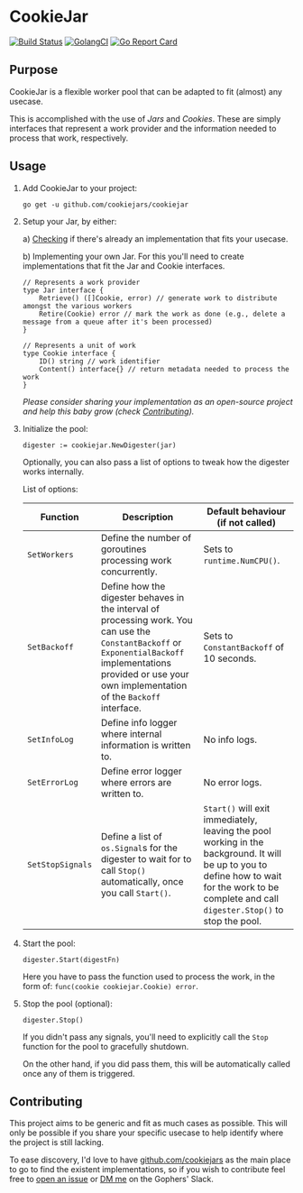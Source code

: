 # CookieJar

[![Build Status](https://travis-ci.org/cookiejars/cookiejar.svg?branch=master)](https://travis-ci.org/cookiejars/cookiejar)
[![GolangCI](https://golangci.com/badges/github.com/cookiejars/cookiejar.svg)](https://golangci.com/r/github.com/cookiejars/cookiejar)
[![Go Report Card](https://goreportcard.com/badge/github.com/cookiejars/cookiejar)](https://goreportcard.com/report/github.com/cookiejars/cookiejar)

## Purpose

CookieJar is a flexible worker pool that can be adapted to fit (almost) any usecase.

This is accomplished with the use of _Jars_ and _Cookies_. These are simply interfaces that represent a work provider
and the information needed to process that work, respectively.

## Usage

1. Add CookieJar to your project:

   `go get -u github.com/cookiejars/cookiejar`

2. Setup your Jar, by either:

   a) [Checking](https://github.com/cookiejars) if there's already an implementation that fits your usecase.

   b) Implementing your own Jar. For this you'll need to create implementations that fit the Jar and Cookie interfaces.

    ```golang
    // Represents a work provider
    type Jar interface {
        Retrieve() ([]Cookie, error) // generate work to distribute amongst the various workers
        Retire(Cookie) error // mark the work as done (e.g., delete a message from a queue after it's been processed)
    }

    // Represents a unit of work
    type Cookie interface {
        ID() string // work identifier
        Content() interface{} // return metadata needed to process the work
    }
    ```

   _Please consider sharing your implementation as an open-source project and help this baby grow
   (check [Contributing](#contributing))._

3. Initialize the pool:

    ```golang
    digester := cookiejar.NewDigester(jar)
    ```

    Optionally, you can also pass a list of options to tweak how the digester works internally.

    List of options:

    Function | Description | Default behaviour (if not called)
    --- | --- | ---
    `SetWorkers` | Define the number of goroutines processing work concurrently. | Sets to `runtime.NumCPU()`.
    `SetBackoff` | Define how the digester behaves in the interval of processing work. You can use the `ConstantBackoff` or `ExponentialBackoff` implementations provided or use your own implementation of the `Backoff` interface. | Sets to `ConstantBackoff` of 10 seconds.
    `SetInfoLog` | Define info logger where internal information is written to. | No info logs.
    `SetErrorLog` | Define error logger where errors are written to. | No error logs.
    `SetStopSignals` | Define a list of `os.Signal`s for the digester to wait for to call `Stop()` automatically, once you call `Start()`. | `Start()` will exit immediately, leaving the pool working in the background. It will be up to you to define how to wait for the work to be complete and call `digester.Stop()` to stop the pool.

4. Start the pool:

    ```golang
    digester.Start(digestFn)
    ```

    Here you have to pass the function used to process the work, in the form of: `func(cookie cookiejar.Cookie) error`.

5. Stop the pool (optional):

    ```golang
    digester.Stop()
    ```

   If you didn't pass any signals, you'll need to explicitly call the `Stop` function for the pool to gracefully shutdown.

   On the other hand, if you did pass them, this will be automatically called once any of them is triggered.

## Contributing

This project aims to be generic and fit as much cases as possible. This will only be possible if you share your
specific usecase to help identify where the project is still lacking.

To ease discovery, I'd love to have [github.com/cookiejars](https://github.com/cookiejars) as the main place to go to
find the existent implementations, so if you wish to contribute feel free to [open an issue](/issues/new) or
[DM me](https://gophers.slack.com/team/U6FQ0K82K) on the Gophers' Slack.
